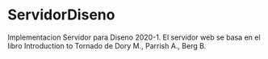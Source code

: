 # ServidorDiseno
Implementacion Servidor para Diseno 2020-1. El servidor web se basa en el libro Introduction to Tornado de Dory M., Parrish A., Berg B.
